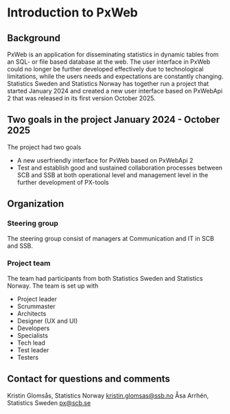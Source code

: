 # Introduction to PxWeb
## Background
PxWeb is an application for disseminating statistics in dynamic tables from an SQL- or file based database at the web. The user interface in PxWeb could no longer be further developed effectively due to technological limitations, while the users needs and expectations are constantly changing. Statistics Sweden and Statistics Norway has together run a project that started January 2024 and created a new user interface based on PxWebApi 2 that was released in its first version October 2025.
## Two goals in the project January 2024 - October 2025
The project had two goals
- A new userfriendly interface for PxWeb based on PxWebApi 2 
- Test and establish good and sustained collaboration processes between SCB and SSB at both operational level and management level in the further development of PX-tools
## Organization 
### Steering group
The steering group consist of managers at Communication and IT in SCB and SSB. 
### Project team
The team had participants from both Statistics Sweden and Statistics Norway.
The team is set up with
- Project leader
- Scrummaster
- Architects
- Designer (UX and UI)
- Developers
- Specialists
- Tech lead
- Test leader 
- Testers 
## Contact for questions and comments
Kristin Glomsås, Statistics Norway [kristin.glomsas@ssb.no](mailto:kristin.glomsas@ssb.no)
Åsa Arrhén, Statistics Sweden [px@scb.se](mailto:px@scb.se)

